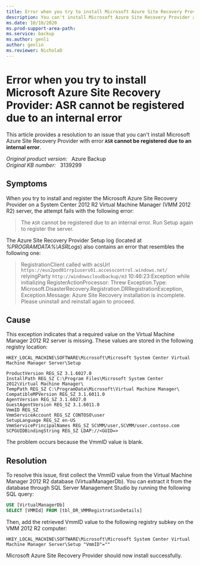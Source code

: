 ```yaml
---
title: Error when you try to install Microsoft Azure Site Recovery Provider
description: You can't install Microsoft Azure Site Recovery Provider and receive an error message ASR cannot be registered due to an internal error.
ms.date: 10/10/2020
ms.prod-support-area-path: 
ms.service: backup
ms.author: genli
author: genlin
ms.reviewer: NicholaD
---
```

# Error when you try to install Microsoft Azure Site Recovery Provider: ASR cannot be registered due to an internal error

This article provides a resolution to an issue that you can't install Microsoft Azure Site Recovery Provider with error **`ASR` cannot be registered due to an internal error**.

_Original product version:_ &nbsp; Azure Backup  
_Original KB number:_ &nbsp; 3139299

## Symptoms

When you try to install and register the Microsoft Azure Site Recovery Provider on a System Center 2012 R2 Virtual Machine Manager (VMM 2012 R2) server, the attempt fails with the following error:

> The `ASR` cannot be registered due to an internal error. Run Setup again to register the server.

The Azure Site Recovery Provider Setup log (located at *%PROGRAMDATA%\ASRLogs*) also contains an error that resembles the following one:

> RegistrationClient called with acsUrl `https://eus2pod01rrp1users01.accesscontrol.windows.net/` relyingParty `http://windowscloudbackup/m3` 10:46:23:Exception while initializing RegisterActionProcessor: Threw Exception.Type: Microsoft.DisasterRecovery.Registration.DRRegistrationException, Exception.Message: Azure Site Recovery installation is incomplete. Please uninstall and reinstall again to proceed.

## Cause

This exception indicates that a required value on the Virtual Machine Manager 2012 R2 server is missing. These values are stored in the following registry location: 

`HKEY_LOCAL_MACHINE\SOFTWARE\Microsoft\Microsoft System Center Virtual Machine Manager Server\Setup`

```
ProductVersion REG_SZ 3.1.6027.0
InstallPath REG_SZ C:\Program Files\Microsoft System Center 2012\Virtual Machine Manager\
TempPath REG_SZ C:\ProgramData\Microsoft\Virtual Machine Manager\
CompatibleMPVersion REG_SZ 3.1.6011.0
AgentVersion REG_SZ 3.1.6027.0
GuestAgentVersion REG_SZ 3.1.6011.0
VmmID REG_SZ 
VmmServiceAccount REG_SZ CONTOSO\user
SetupLanguage REG_SZ en-US
VmmServicePrincipalNames REG_SZ SCVMM/user,SCVMM/user.contoso.com
SCPGUIDBindingString REG_SZ LDAP://<GUID=>
```

The problem occurs because the VmmID value is blank.

## Resolution

To resolve this issue, first collect the VmmID value from the Virtual Machine Manager 2012 R2 database (VirtualManagerDb). You can extract it from the database through SQL Server Management Studio by running the following SQL query:

```sql
USE [VirtualManagerDb]
SELECT [VMMId] FROM [tbl_DR_VMMRegistrationDetails]
```

Then, add the retrieved VmmID value to the following registry subkey on the VMM 2012 R2 computer:

`HKEY_LOCAL_MACHINE\SOFTWARE\Microsoft\Microsoft System Center Virtual Machine Manager Server\Setup
"VmmID"=""`

Microsoft Azure Site Recovery Provider should now install successfully.
